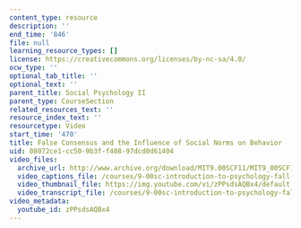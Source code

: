 ```yaml
---
content_type: resource
description: ''
end_time: '846'
file: null
learning_resource_types: []
license: https://creativecommons.org/licenses/by-nc-sa/4.0/
ocw_type: ''
optional_tab_title: ''
optional_text: ''
parent_title: Social Psychology II
parent_type: CourseSection
related_resources_text: ''
resource_index_text: ''
resourcetype: Video
start_time: '470'
title: False Consensus and the Influence of Social Norms on Behavior
uid: 08072ce1-cc50-9b3f-f408-97dcd0d61404
video_files:
  archive_url: http://www.archive.org/download/MIT9.00SCF11/MIT9_00SCF11_lec23_300k.mp4
  video_captions_file: /courses/9-00sc-introduction-to-psychology-fall-2011/f02bb54a791a51dabb1a22aa47bab8c1_zPPsdsAQBx4.vtt
  video_thumbnail_file: https://img.youtube.com/vi/zPPsdsAQBx4/default.jpg
  video_transcript_file: /courses/9-00sc-introduction-to-psychology-fall-2011/6c0f93862e6493009b69b12792d50a63_zPPsdsAQBx4.pdf
video_metadata:
  youtube_id: zPPsdsAQBx4
---
```

